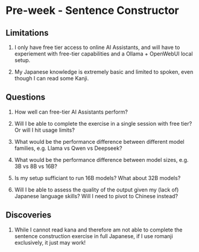 # Pre-week - Sentence Constructor


## Limitations

1. I only have free tier access to online AI Assistants, and will have to experiement with free-tier capabilities and a Ollama + OpenWebUI local setup.

2. My Japanese knowledge is extremely basic and limited to spoken, even though I can read some Kanji.

## Questions

1. How well can free-tier AI Assistants perform? 

2. Will I be able to complete the exercise in a single session with free tier? Or will I hit usage limits?

2. What would be the performance difference between different model families, e.g. Llama vs Qwen vs Deepseek?

3. What would be the performance difference between model sizes, e.g. 3B vs 8B vs 16B?

4. Is my setup sufficiant to run 16B models? What about 32B models?

5. Will I be able to assess the quality of the output given my (lack of) Japanese language skills? Will I need to pivot to Chinese instead?

## Discoveries

1. While I cannot read kana and therefore am not able to complete the sentence construction exercise in full Japanese, if I use romanji exclusively, it just may work!